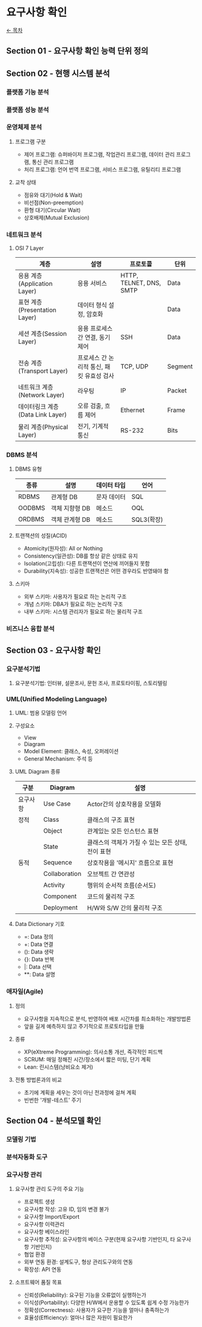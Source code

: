 # 요구사항 확인

[← 목차](https://github.com/youseokhwan/today-i-learned/blob/master/정보처리기사/필기/개요.md)

## Section 01 - 요구사항 확인 능력 단위 정의

## Section 02 - 현행 시스템 분석

### 플랫폼 기능 분석

### 플랫폼 성능 분석

### 운영체제 분석

1. 프로그램 구분
    - 제어 프로그램: 슈퍼바이저 프로그램, 작업관리 프로그램, 데이터 관리 프로그램, 통신 관리 프로그램
    - 처리 프로그램: 언어 번역 프로그램, 서비스 프로그램, 유틸리티 프로그램

2. 교착 상태
    - 점유와 대기(Hold & Wait)
    - 비선점(Non-preemption)
    - 환형 대기(Circular Wait)
    - 상호배제(Mutual Exclusion)

### 네트워크 분석

1. OSI 7 Layer

    계층 | 설명 | 프로토콜 | 단위
    -- | -- | -- | --
    응용 계층(Application Layer) | 응용 서비스 | HTTP,  TELNET, DNS, SMTP | Data
    표현 계층(Presentation Layer) | 데이터 형식 설정, 암호화    | | Data
    세션 계층(Session Layer) | 응용 프로세스 간 연결, 동기  제어 | SSH | Data
    전송 계층(Transport Layer) | 프로세스 간 논리적 통신, 패킷  유효성 검사 | TCP, UDP | Segment
    네트워크 계층(Network Layer) | 라우팅 | IP | Packet
    데이터링크 계층(Data Link Layer) | 오류 검출, 흐름 제어 |   Ethernet | Frame
    물리 계층(Physical Layer) | 전기, 기계적 통신 | RS-232  | Bits

### DBMS 분석

1. DBMS 유형

    종류 | 설명 | 데이터 타입 | 언어
    -- | -- | -- | --
    RDBMS | 관계형 DB | 문자 데이터 | SQL
    OODBMS | 객체 지향형 DB | 메소드 | OQL
    ORDBMS | 객체 관계형 DB | 메소드 | SQL3(확장)

2. 트랜잭션의 성질(ACID)
    - Atomicity(원자성): All or Nothing
    - Consistency(일관성): DB를 항상 같은 상태로 유지
    - Isolation(고립성): 다른 트랜잭션이 연산에 끼어들지 못함
    - Durability(지속성): 성공한 트랜잭션은 어떤 경우라도 반영돼야 함

3. 스키마
    - 외부 스키마: 사용자가 필요로 하는 논리적 구조
    - 개념 스키마: DBA가 필요로 하는 논리적 구조
    - 내부 스키마: 시스템 관리자가 필요로 하는 물리적 구조

### 비즈니스 융합 분석

## Section 03 - 요구사항 확인

### 요구분석기법

1. 요구분석기법: 인터뷰, 설문조사, 문헌 조사, 프로토타이핑, 스토리텔링

### UML(Unified Modeling Language)

1. UML: 범용 모델링 언어

2. 구성요소
    - View
    - Diagram
    - Model Element: 클래스, 속성, 오퍼레이션
    - General Mechanism: 주석 등

3. UML Diagram 종류

    구분 | Diagram | 설명
    -- | -- | --
    요구사항 | Use Case | Actor간의 상호작용을 모델화
    정적 | Class | 클래스의 구조 표현
    || Object | 관계있는 모든 인스턴스 표현
    || State | 클래스의 객체가 가질 수 있는 모든 상태, 전이 표현
    동적 | Sequence | 상호작용을 '메시지' 흐름으로 표현
    || Collaboration | 오브젝트 간 연관성
    || Activity | 행위의 순서적 흐름(순서도)
    || Component | 코드의 물리적 구조
    || Deployment | H/W와 S/W 간의 물리적 구조

4. Data Dictionary 기호
    - =: Data 정의
    - +: Data 연결
    - (): Data 생략
    - {}: Data 반복
    - |: Data 선택
    - **: Data 설명

### 애자일(Agile)

1. 정의
    - 요구사항을 지속적으로 분석, 반영하여 배포 시간차를 최소화하는 개발방법론
    - 앞을 길게 예측하지 않고 주기적으로 프로토타입을 만듦

2. 종류
    - XP(eXtreme Programming): 의사소통 개선, 즉각적인 피드백
    - SCRUM: 매일 정해진 시간/장소에서 짧은 미팅, 단기 계획
    - Lean: 린시스템(낭비요소 제거)

3. 전통 방법론과의 비교
    - 초기에 계획을 세우는 것이 아닌 전과정에 걸쳐 계획
    - 빈번한 '개발-테스트' 주기

## Section 04 - 분석모델 확인

### 모델링 기법

### 분석자동화 도구

### 요구사항 관리

1. 요구사항 관리 도구의 주요 기능
    - 프로젝트 생성
    - 요구사항 작성: 고유 ID, 임의 변경 불가
    - 요구사항 Import/Export
    - 요구사항 이력관리
    - 요구사항 베이스라인
    - 요구사항 추적성: 요구사항의 베이스 구분(현재 요구사항 기반인지, 타 요구사항 기반인지)
    - 협업 환경
    - 외부 연동 환경: 설계도구, 형상 관리도구와의 연동
    - 확장성: API 연동

2. 소프트웨어 품질 목표
    - 신뢰성(Reliability): 요구된 기능을 오류없이 실행하는가
    - 이식성(Portability): 다양한 H/W에서 운용할 수 있도록 쉽게 수정 가능한가
    - 정확성(Correctness): 사용자가 요구한 기능을 얼마나 충족하는가
    - 효율성(Efficiency): 얼마나 많은 자원이 필요한가
